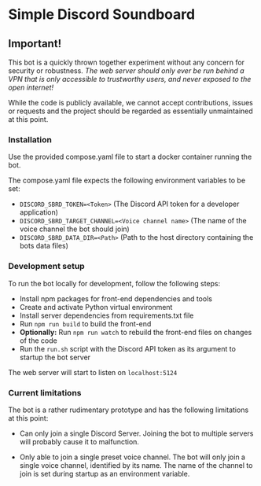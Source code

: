 # Simple Discord Soundboard

## Important!

This bot is a quickly thrown together experiment without any concern for security or robustness. *The web server
should only ever be run behind a VPN that is only accessible to trustworthy users, and never exposed to the open
internet!*

While the code is publicly available, we cannot accept contributions, issues or requests and the project should
be regarded as essentially unmaintained at this point.

### Installation

Use the provided compose.yaml file to start a docker container running the bot.

The compose.yaml file expects the following environment variables to be set:

- ```DISCORD_SBRD_TOKEN=<Token>``` (The Discord API token for a developer application)
- ```DISCORD_SBRD_TARGET_CHANNEL=<Voice channel name>``` (The name of the voice channel the bot should join)
- ```DISCORD_SBRD_DATA_DIR=<Path>``` (Path to the host directory containing the bots data files)

### Development setup

To run the bot locally for development, follow the following steps:

- Install npm packages for front-end dependencies and tools
- Create and activate Python virtual environment
- Install server dependencies from requirements.txt file
- Run ```npm run build``` to build the front-end
- **Optionally:** Run ```npm run watch``` to rebuild the front-end files on changes of the code
- Run the ```run.sh``` script with the Discord API token as its argument to startup the bot server

The web server will start to listen on ```localhost:5124```

### Current limitations

The bot is a rather rudimentary prototype and has the following limitations at this point:

- Can only join a single Discord Server.
  Joining the bot to multiple servers will probably cause it to malfunction.

- Only able to join a single preset voice channel. The bot will only join a single voice channel, identified
  by its name. The name of the channel to join is set during startup as an environment variable.
